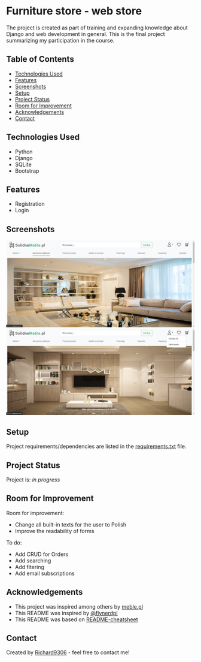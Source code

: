 # Furniture store - web store

The project is created as part of training and expanding knowledge about Django and web development in general. This is the final project summarizing my participation in the course.

## Table of Contents
* [Technologies Used](#technologies-used)
* [Features](#features)
* [Screenshots](#screenshots)
* [Setup](#setup)
* [Project Status](#project-status)
* [Room for Improvement](#room-for-improvement)
* [Acknowledgements](#acknowledgements)
* [Contact](#contact)


## Technologies Used
- Python
- Django
- SQLite
- Bootstrap



## Features
- Registration
- Login


## Screenshots
![Example screenshot](my_store/static/my_store/img/prtsc1.png)
![Example screenshot](my_store/static/my_store/img/prtsc2.png)


## Setup
Project requirements/dependencies are listed in the [requirements.txt](requirements.txt) file.

## Project Status
Project is:  _in progress_ 

## Room for Improvement
Room for improvement:
- Change all built-in texts for the user to Polish
- Improve the readability of forms

To do:
- Add CRUD for Orders
- Add searching
- Add fitering
- Add email subscriptions

## Acknowledgements
- This project was inspired among others by [meble.pl](https://www.meble.pl/)
- This README was inspired by [@flynerdpl](https://www.flynerd.pl/) 
- This README was based on [README-cheatsheet](https://github.com/ritaly/README-cheatsheet/blob/master/README.md?plain=1)


## Contact
Created by [Richard9306](https://github.com/Richard9306) - feel free to contact me!
